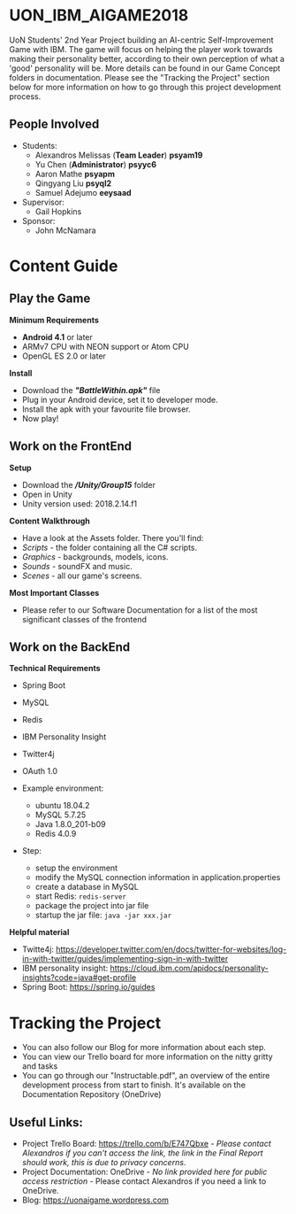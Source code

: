 # UON_IBM_AIGAME2018
UoN Students' 2nd Year Project building an AI-centric Self-Improvement Game with IBM. The game will focus on helping the player work towards making their personality better, according to their own perception of what a 'good' personality will be. 
More details can be found in our Game Concept folders in documentation. Please see the "Tracking the Project" section below for more information on how to go through this project development process.

## People Involved
- Students:
  - Alexandros Melissas (**Team Leader**) **psyam19**
  - Yu Chen (**Administrator**) **psyyc6**
  - Aaron Mathe **psyapm**
  - Qingyang Liu **psyql2**
  - Samuel Adejumo **eeysaad**
- Supervisor:
  - Gail Hopkins
- Sponsor:
  - John McNamara

# Content Guide

## Play the Game

**Minimum Requirements**
- **Android 4.1** or later
- ARMv7 CPU with NEON support or Atom CPU
- OpenGL ES 2.0 or later

**Install**
- Download the ***"BattleWithin.apk"*** file
- Plug in your Android device, set it to developer mode.
- Install the apk with your favourite file browser.
- Now play!

## Work on the FrontEnd
**Setup**
- Download the ***/Unity/Group15*** folder
- Open in Unity
- Unity version used: 2018.2.14.f1

**Content Walkthrough**
- Have a look at the Assets folder. There you'll find:
- *Scripts* - the folder containing all the C# scripts.
- *Graphics* - backgrounds, models, icons.
- *Sounds* - soundFX and music.
- *Scenes* - all our game's screens.

**Most Important Classes**
- Please refer to our Software Documentation for a list of the most significant classes of the frontend

## Work on the BackEnd

**Technical Requirements**
- Spring Boot
- MySQL
- Redis
- IBM Personality Insight
- Twitter4j
- OAuth 1.0

- Example environment:
	- ubuntu 18.04.2
	- MySQL 5.7.25
	- Java 1.8.0_201-b09
	- Redis 4.0.9
- Step:
	- setup the environment
	- modify the MySQL connection information in application.properties
	- create a database in MySQL
	- start Redis: `redis-server`
	- package the project into jar file
	- startup the jar file: `java -jar xxx.jar`

**Helpful material**
- Twitte4j: https://developer.twitter.com/en/docs/twitter-for-websites/log-in-with-twitter/guides/implementing-sign-in-with-twitter
- IBM personality insight: https://cloud.ibm.com/apidocs/personality-insights?code=java#get-profile
- Spring Boot: https://spring.io/guides

# Tracking the Project
- You can also follow our Blog for more information about each step.
- You can view our Trello board for more information on the nitty gritty and tasks
- You can go through our "Instructable.pdf", an overview of the entire development process from start to finish. It's available on the Documentation Repository (OneDrive)

## Useful Links:
- Project Trello Board: https://trello.com/b/E747Qbxe - *Please contact Alexandros if you can't access the link, the link in the Final Report should work, this is due to privacy concerns*.
- Project Documentation: OneDrive - *No link provided here for public access restriction* - Please contact Alexandros if you need a link to OneDrive.
- Blog: https://uonaigame.wordpress.com
